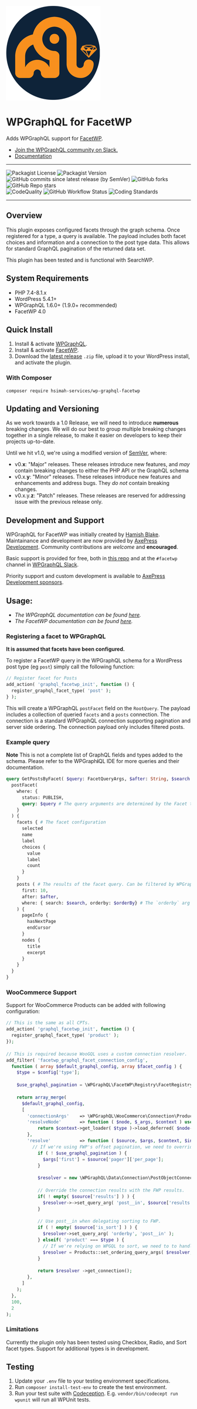 ![Logo](./logo.png)
# WPGraphQL for FacetWP

Adds WPGraphQL support for [FacetWP](https://facetwp.com/).

* [Join the WPGraphQL community on Slack.](https://join.slack.com/t/wp-graphql/shared_invite/zt-3vloo60z-PpJV2PFIwEathWDOxCTTLA)
* [Documentation](#usage)
-----

![Packagist License](https://img.shields.io/packagist/l/hsimah-services/wp-graphql-facetwp?color=green) ![Packagist Version](https://img.shields.io/packagist/v/hsimah-services/wp-graphql-facetwp?label=stable) ![GitHub commits since latest release (by SemVer)](https://img.shields.io/github/commits-since/hsimah-services/wp-graphql-facetwp/0.5.0) ![GitHub forks](https://img.shields.io/github/forks/hsimah-services/wp-graphql-facetwp?style=social) ![GitHub Repo stars](https://img.shields.io/github/stars/hsimah-services/wp-graphql-facetwp?style=social)<br />
![CodeQuality](https://img.shields.io/github/actions/workflow/status/hsimah-services/wp-graphql-facetwp/code-quality.yml?branch=develop&label=Code%20Quality)
![GitHub Workflow Status](https://img.shields.io/github/actions/workflow/status/hsimah-services/wp-graphql-facetwp/integration-testing.yml?branch=develop&label=Integration%20Testing)
![Coding Standards](https://img.shields.io/github/actions/workflow/status/hsimah-services/wp-graphql-facetwp/code-standard.yml?branch=develop&label=WordPress%20Coding%20Standards)

-----
## Overview

This plugin exposes configured facets through the graph schema. Once registered for a type, a query is available. The payload includes both facet choices and information and a connection to the post type data. This allows for standard GraphQL pagination of the returned data set.

This plugin has been tested and is functional with SearchWP.

## System Requirements

* PHP 7.4-8.1.x
* WordPress 5.4.1+
* WPGraphQL 1.6.0+ (1.9.0+ recommended)
* FacetWP 4.0

## Quick Install

1. Install & activate [WPGraphQL](https://www.wpgraphql.com/).
2. Install & activate [FacetWP](https://facetwp.com/).
3. Download the [latest release](https://github.com/hsimah-services/wp-graphql-facetwp/releases) `.zip` file, upload it to your WordPress install, and activate the plugin.

### With Composer

```console
composer require hsimah-services/wp-graphql-facetwp
```
## Updating and Versioning

As we work towards a 1.0 Release, we will need to introduce **numerous** breaking changes. We will do our best to group multiple breaking changes together in a single release, to make it easier on developers to keep their projects up-to-date.

Until we hit v1.0, we're using a modified version of [SemVer](https://semver.org/), where:

* v0.**x**: "Major" releases. These releases introduce new features, and _may_ contain breaking changes to either the PHP API or the GraphQL schema
* v0.x.**y**: "Minor" releases. These releases introduce new features and enhancements and address bugs. They _do not_ contain breaking changes.
* v0.x.y.**z**: "Patch" releases. These releases are reserved for addressing issue with the previous release only.

## Development and Support

WPGraphQL for FacetWP was initially created by [Hamish Blake](https://www.hsimah.com/). Maintainance and development are now provided by [AxePress Development](https://axepress.dev/). Community contributions are _welcome_ and **encouraged**.

Basic support is provided for free, both in [this repo](https://github.com/hsimah-services/wp-graphql-facetwp/issues) and at the `#facetwp` channel in [WPGraphQL Slack](https://join.slack.com/t/wp-graphql/shared_invite/zt-3vloo60z-PpJV2PFIwEathWDOxCTTLA).

Priority support and custom development is available to [AxePress Development sponsors](https://github.com/sponsors/AxeWP).

## Usage:

- _The WPGraphQL documentation can be found [here](https://docs.wpgraphql.com)._ <br />
- _The FacetWP documentation can be found [here](https://facetwp.com/documentation/)._

### Registering a facet to WPGraphQL

**It is assumed that facets have been configured.**

To register a FacetWP query in the WPGraphQL schema for a WordPress post type (eg `post`) simply call the following function:

```php
// Register facet for Posts
add_action( 'graphql_facetwp_init', function () {
  register_graphql_facet_type( 'post' );
} );
```

This will create a WPGraphQL `postFacet` field on the `RootQuery`. The payload includes a collection of queried `facets` and a `posts` connection. The connection is a standard WPGraphQL connection supporting pagination and server side ordering. The connection payload only includes filtered posts.

### Example query


**Note** This is not a complete list of GraphQL fields and types added to the schema. Please refer to the WPGraph<strong>i</strong>QL IDE for more queries and their documentation.

```graphql
query GetPostsByFacet( $query: FacetQueryArgs, $after: String, $search: String, $orderBy: [PostObjectsConnectionOrderbyInput] ) {
  postFacet(
    where: { 
      status: PUBLISH,
      query: $query # The query arguments are determined by the Facet type.
    }
  ) {
    facets { # The facet configuration
      selected
      name
      label
      choices {
        value
        label
        count
      }
    }
    posts ( # The results of the facet query. Can be filtered by WPGraphQL connection where args 
      first: 10,
      after: $after,
      where: { search: $search, orderby: $orderBy} # The `orderby` arg is ignored if using the Sort facet.
    ) {
      pageInfo {
        hasNextPage
        endCursor
      }
      nodes {
        title
        excerpt
      }
    }
  }
}
```

### WooCommerce Support

Support for WooCommerce Products can be added with following configuration:

```php
// This is the same as all CPTs.
add_action( 'graphql_facetwp_init', function () {
  register_graphql_facet_type( 'product' );
});

// This is required because WooGQL uses a custom connection resolver.
add_filter( 'facetwp_graphql_facet_connection_config', 
  function ( array $default_graphql_config, array $facet_config ) {
    $type = $config['type'];

    $use_graphql_pagination = \WPGraphQL\FacetWP\Registry\FacetRegistry::use_graphql_pagination();

    return array_merge(
      $default_graphql_config,
      [
        'connectionArgs'    => \WPGraphQL\WooCommerce\Connection\Products::get_connection_args(),
        'resolveNode'       => function ( $node, $_args, $context ) use ( $type ) {
            return $context->get_loader( $type )->load_deferred( $node->ID );
        },
        'resolve'           => function ( $source, $args, $context, $info ) use ( $type, $use_graphql_pagination ) {
          // If we're using FWP's offset pagination, we need to override the connection args.
            if ( ! $use_graphql_pagination ) {
              $args['first'] = $source['pager']['per_page'];
            }

            $resolver = new \WPGraphQL\Data\Connection\PostObjectConnectionResolver( $source, $args, $context, $info, $type );

            // Override the connection results with the FWP results.
            if( ! empty( $source['results'] ) ) {
              $resolver->->set_query_arg( 'post__in', $source['results'] );
            }

            // Use post__in when delegating sorting to FWP.
            if ( ! empty( $source['is_sort'] ) ) {
              $resolver->set_query_arg( 'orderby', 'post__in' );
            } elseif( 'product' === $type ) {
              // If we're relying on WPGQL to sort, we need to to handle WooCommerce meta.
              $resolver = Products::set_ordering_query_args( $resolver, $args );
            }

            return $resolver ->get_connection();
        },
      ]
    );
  },
  100,
  2
);
```

### Limitations
Currently the plugin only has been tested using Checkbox, Radio, and Sort facet types. Support for additional types is in development.

## Testing

1. Update your `.env` file to your testing environment specifications.
2. Run `composer install-test-env` to create the test environment.
3. Run your test suite with [Codeception](https://codeception.com/docs/02-GettingStarted#Running-Tests).
E.g. `vendor/bin/codecept run wpunit` will run all WPUnit tests.
